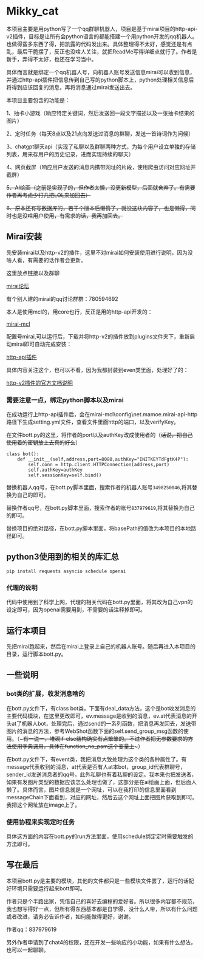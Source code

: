 # Mikky_cat
本项目主要是用python写了一个qq群聊机器人，项目是基于mirai项目的http-api-v2插件，目标是让所有会python语言的都能搭建一个用python开发的qq机器人。也做得蛮多东西了得，把凯露的代码发出来。具体整理得不太好，感觉还是有点乱，最后干脆摆了，反正也没啥人关注，就把ReadMe写得详细点就行了。作者是新手，弄得不太好，也还在学习当中。

具体而言就是绑定一个qq机器人号，向机器人账号发送信息mirai可以收到信息，并通过http-api插件把信息传到自己写的python脚本上，python处理相关信息后将得到应该回复的消息，再将消息通过mirai发送出去。

本项目主要包含的功能是：

1、抽卡小游戏（响应特定关键词，然后发送回一段文字描述以及一张抽卡结果的图片）

2、定时任务（每天8点以及21点向发送过消息的群聊，发送一首诗词作为问候）

3、chatgpt聊天api（实现了私聊以及群聊两种方式，为每个用户设立单独的存储列表，用来存用户的历史记录，进而实现持续的聊天）

4、网页截屏（响应用户发送的消息内携带网址的片段，使用爬虫访问对应网址并截屏）

~~5、AI绘画（之前是实现了的，但作者太懒，没更新模型，后面就舍弃了。有需要作者再考虑少打几把LOL来加回去）~~

~~6、原本还有写数据库的，若干个版本后懒惰了，就没这块内容了，也是懒得，同时也是没啥用户使用，有需求的话，我再加回去。~~

## Mirai安装
先安装mirai以及http-v2的插件，这里不对mirai如何安装使用进行说明，因为没啥人看，有需要的话作者会更新。

这里放点链接以及群聊

[mirai论坛](https://mirai.mamoe.net/)

有个别人建的mirai的qq讨论群群：780594692

本人是使用mcl的，用core也行，反正是用的http-api开发的：

[mirai-mcl](https://github.com/iTXTech/mirai-console-loader)

配置号mirai,可以运行后，下载并将http-v2的插件放到plugins文件夹下，重新启动mirai即可自动完成安装：

[http-api插件](https://github.com/project-mirai/mirai-api-http/releases)

具体内容关注这个，也可以不看，因为我都封装到even类里面，处理好了的：

[http-v2插件的官方文档说明](https://docs.mirai.mamoe.net/mirai-api-http/api/API.html#%E8%8E%B7%E5%8F%96%E7%BE%A4%E6%88%90%E5%91%98%E5%88%97%E8%A1%A8)

### 需要注意一点，绑定python脚本以及mirai

在成功运行上http-api插件后，会在mirai-mcl\config\net.mamoe.mirai-api-http路径下生成setting.yml文件，查看文件里面http的端口，以及verifyKey。

在文件bott.py的这里，将作者的port以及authKey改成使用者的（~~话说，把自己使用着的密钥放上去真的好么~~）

```
class bot():
    def __init__(self,address,port=8080,authKey="INITKEYTdFgtK4P"):
        self.conn = http.client.HTTPConnection(address,port)
        self.authKey=authKey
        self.sessionKey=self.bind()
```

替换机器人qq号，在bott.py脚本里面，搜索作者的机器人账号`3498250046`,将其替换为自己的即可。

替换作者qq号，在bott.py脚本里面，搜索作者的账号`837979619`,将其替换为自己的即可。

替换项目的绝对路径，在bott.py脚本里面，将basePath的值改为本项目的本地路径即可。

## python3使用到的相关的库汇总

```
pip install requests asyncio schedule openai
```

### 代理的说明

代码中使用到了科学上网，代理的相关代码在bott.py里面，将其改为自己vpn的设定即可，因为openai需要用到，不需要的话注释掉即可。

## 运行本项目

先把mirai跑起来，然后在mirai上登录上自己的机器人账号。随后再进入本项目的目录，运行脚本bott.py。

## 一些说明

### bot类的扩展，收发消息啥的

在bott.py文件下，有class bot类，下面有deal_data方法，这个是bot收发消息的主要代码模块，在这里更改即可，ev.message是收到的消息，ev.at代表消息的开头at了机器人bot，处理完后，通过send的一系列函数，把消息再发回去，发送带图片的消息的方法，参考WebShot函数下面的self.send_group_msg函数的使用。（~~~有一说一，堆砌if-else结构确实有点笨笨的。不过作者把无参数要求的方法使用字典调用，具体在function_no_pam这个变量上~~~）

在bott.py文件下，有event类，我把消息大致处理为这个类的各种属性了。有message代表收到的消息，at代表是否有人at本bot，group_id代表群聊号，sender_id发送消息者的qq号，此外私聊也有着私聊的设定。我本来也把发送者，如果有发图片类型的数据应该怎么处理也做了，这部分是在ai绘画上面，但后面人懒了。具体而言，图片信息就是一个网址，可以在我打印的信息里面看到messageChain下面看到，对应的网址，然后去这个网址上面把图片获取到即可。我把这个网址放在image上了。

### 使用协程来实现定时任务

具体这方面的内容在bott.py的run方法里面，使用schedule绑定定时需要触发的方法即可。

## 写在最后

本项目bott.py是主要的模块，其他的文件都只是一些模块文件罢了，运行的话配好环境只需要运行起来bott即可。

作者只是个半路出家，凭借自己的喜好去编程的爱好者。所以很多内容都不规范，我也想写得好一点，但所有得东西基本都是自学得，没什么人带，所以有什么问题或者改进，请务必告诉作者，如何能做得更好，谢谢。

作者qq：837979619

另外作者申请到了chat4的权限，还在开发一些响应的小功能，如果有什么想法，也可以一起聊聊。
